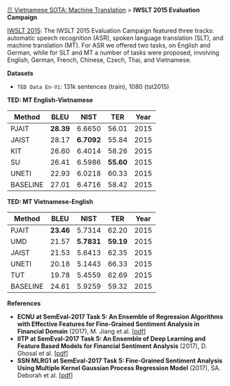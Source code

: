 [☶ Vietnamese SOTA: Machine Translation](https://github.com/magizbox/underthesea/wiki/Vietnamese-NLP-SOTA#machine-translation) > **IWSLT 2015 Evaluation Campaign**

[IWSLT 2015](http://workshop2015.iwslt.org/): The IWSLT 2015 Evaluation Campaign featured three tracks: automatic speech recognition (ASR), spoken language translation (SLT), and machine translation (MT). For ASR we offered two tasks, on English and German, while for SLT and MT a number of tasks were proposed, involving English, German, French, Chinese, Czech, Thai, and Vietnamese.

**Datasets**

* `TED Data En-Vi`: 131k sentences (train), 1080 (tst2015) 

**TED: MT English-Vietnamese**

| Method    | BLEU   | NIST    | TER   | Year |
|-----------|--------|---------|-------|------|
| PJAIT     | **28.39**  | 6.6650  | 56.01 | 2015 |
| JAIST     | 28.17  | **6.7092**  | 55.84 | 2015 |
| KIT       | 26.60  | 6.4014  | 58.26 | 2015 |
| SU        | 26.41  | 6.5986  | **55.60** | 2015 |
| UNETI     | 22.93  | 6.0218  | 60.33 | 2015 |
| BASELINE  | 27.01  | 6.4716  | 58.42 | 2015 |

**TED: MT Vietnamese-English**

| Method    | BLEU   | NIST    | TER   | Year |
|-----------|--------|---------|-------|------|
| PJAIT     | **23.46**  | 5.7314  | 62.20 | 2015 |
| UMD       | 21.57  | **5.7831**  | **59.19** | 2015 |
| JAIST     | 21.53  | 5.6413  | 62.35 | 2015 |
| UNETI     | 20.18  | 5.1443  | 66.33 | 2015 |
| TUT       | 19.78  | 5.4559  | 62.69 | 2015 |
| BASELINE  | 24.61  | 5.9259  | 59.32 | 2015 |

**References**

* **ECNU at SemEval-2017 Task 5: An Ensemble of Regression Algorithms with Effective Features for Fine-Grained Sentiment Analysis in Financial Domain** (2017), M. Jiang et al. [[pdf](http://nlp.arizona.edu/SemEval-2017/pdf/SemEval152.pdf)]
* **IITP at SemEval-2017 Task 5: An Ensemble of Deep Learning and Feature Based Models for Financial Sentiment Analysis** (2017), D. Ghosal et al. [[pdf](http://nlp.arizona.edu/SemEval-2017/pdf/SemEval152.pdf)]
* **SSN MLRG1 at SemEval-2017 Task 5: Fine-Grained Sentiment Analysis Using Multiple Kernel Gaussian Process Regression Model** (2017), SA. Deborah et al. [[pdf](http://nlp.arizona.edu/SemEval-2017/pdf/SemEval139.pdf)]
